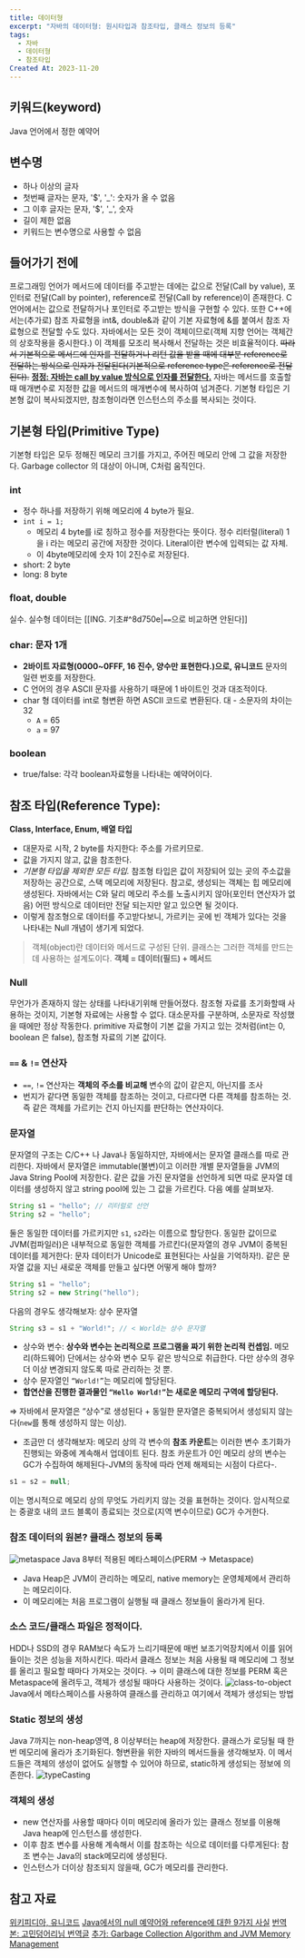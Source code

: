 ```yaml
---
title: 데이터형
excerpt: "자바의 데이터형: 원시타입과 참조타입, 클래스 정보의 등록"
tags:
  - 자바
  - 데이터형
  - 참조타입
Created At: 2023-11-20
---
```

## 키워드(keyword)
Java 언어에서 정한 예약어
## 변수명
- 하나 이상의 글자
- 첫번째 글자는 문자, '$', '\_': 숫자가 올 수 없음
- 그 이후 글자는 문자, '$', '\_', 숫자
- 길이 제한 없음
- 키워드는 변수명으로 사용할 수 없음
## 들어가기 전에
프로그래밍 언어가 메서드에 데이터를 주고받는 데에는 값으로 전달(Call by value), 포인터로 전달(Call by pointer), reference로 전달(Call by reference)이 존재한다.
C 언어에서는 값으로 전달하거나 포인터로 주고받는 방식을 구현할 수 있다. 또한 C++에서는(추가로) 참조 자료형을 int&, double&과 같이 기본 자료형에 &를 붙여서 참조 자료형으로 전달할 수도 있다.
자바에서는 모든 것이 객체이므로(객체 지향 언어는 객체간의 상호작용을 중시한다.) 이 객체를 모조리 복사해서 전달하는 것은 비효율적이다. ~~따라서 기본적으로 메서드에 인자를 전달하거나 리턴 값을 받을 때에 대부분 reference로 전달하는 방식으로 인자가 전달된다(기본적으로 reference type은 reference로 전달된다).~~ [**정정: 자바는 call by value 방식으로 인자를 전달한다.**](https://mangkyu.tistory.com/322)
자바는 메서드를 호출할 때 매개변수로 지정한 값을 메서드의 매개변수에 복사하여 넘겨준다. 기본형 타입은 기본형 값이 복사되겠지만, 참조형이라면 인스턴스의 주소를 복사되는 것이다.


## 기본형 타입(Primitive Type)
기본형 타입은 모두 정해진 메모리 크기를 가지고, 주어진 메모리 안에 그 값을 저장한다. Garbage collector 의 대상이 아니며, C처럼 움직인다.
### int
- 정수 하나를 저장하기 위해 메모리에 4 byte가 필요.
- `int i = 1;`
    - 메모리 4 byte를 i로 칭하고 정수를 저장한다는 뜻이다. 정수 리터럴(literal) 1을 i 라는 메모리 공간에 저장한 것이다. Literal이란 변수에 입력되는 값 자체.
    - 이 4byte메모리에 숫자 1이 2진수로 저장된다.
- short: 2 byte
- long: 8 byte
### float, double
실수. 실수형 데이터는 [[ING. 기초#^8d750e|`==`으로 비교하면 안된다]]
### char: 문자 1개
- **2바이트 자료형(0000~0FFF, 16 진수, 양수만 표현한다.)으로, 유니코드** 문자의 일련 번호를 저장한다.
- C 언어의 경우 ASCII 문자를 사용하기 때문에 1 바이트인 것과 대조적이다.
- char 형 데이터를 int로 형변환 하면 ASCII 코드로 변환된다. 대 - 소문자의 차이는 32
	- `A` = 65
	- `a` = 97
### boolean
- true/false: 각각 boolean자료형을 나타내는 예약어이다.
## 참조 타입(Reference Type):
**Class, Interface, Enum, 배열 타입**
- 대문자로 시작, 2 byte를 차지한다: 주소를 가르키므로.
- 값을 가지지 않고, 값을 참조한다.
- *기본형 타입을 제외한 모든 타입.* 참조형 타입은 값이 저장되어 있는 곳의 주소값을 저장하는 공간으로, 스택 메모리에 저장된다. 참고로, 생성되는 객체는 힙 메모리에 생성된다. 자바에서는 C와 달리 메모리 주소를 노출시키지 않아(포인터 연산자가 없음) 어떤 방식으로 데이터만 전달 되는지만 알고 있으면 될 것이다.
- 이렇게 참조형으로 데이터를 주고받다보니, 가르키는 곳에 빈 객체가 있다는 것을 나타내는 Null 개념이 생기게 되었다.
> 객체(object)란 데이터와 메서드로 구성된 단위. 클래스는  그러한 객체를 만드는데 사용하는 설계도이다. **객체  = 데이터(필드) + 메서드**
### Null
무언가가 존재하지 않는 상태를 나타내기위해 만들어졌다. 참조형 자료를 초기화할때 사용하는 것이지, 기본형 자료에는 사용할 수 없다. 대소문자를 구분하며, 소문자로 작성했을 때에만 정상 작동한다.
primitive 자료형이 기본 값을 가지고 있는 것처럼(int는 0, boolean 은 false), 참조형 자료의 기본 값이다.
### `==` & `!=` 연산자
- `==`, `!=` 연산자는 **객체의 주소를 비교해** 변수의 값이 같은지, 아닌지를 조사
- 번지가 같다면 동일한 객체를 참조하는 것이고, 다르다면 다른 객체를 참조하는 것. 즉 같은 객체를 가르키는 건지 아닌지를 판단하는 연산자이다.
### 문자열
문자열의 구조는 C/C++ 나 Java나 동일하지만, 자바에서는 문자열 클래스를 따로 관리한다. 자바에서 문자열은 immutable(불변)이고 이러한 개별 문자열들을 JVM의 Java String Pool에 저장한다. 같은 값을 가진 문자열을 선언하게 되면 따로 문자열 데이터를 생성하지 않고 string pool에 있는 그 값을 가르킨다. 다음 예를 살펴보자.
```java
String s1 = "hello"; // 리터럴로 선언
String s2 = "hello";
```
둘은 동일한 데이터를 가르키지만 `s1`, `s2`라는 이름으로 할당한다. 동일한 값이므로 JVM(컴파일러)은 내부적으로 동일한 객체를 가르킨다(문자열의 경우 JVM이 중복된 데이터를 제거한다: 문자 데이터가 Unicode로 표현된다는 사실을 기억하자!). 같은 문자열 값을 지닌 새로운 객체를 만들고 싶다면 어떻게 해야 할까?

```java
String s1 = "hello";
String s2 = new String("hello");
```

다음의 경우도 생각해보자: 상수 문자열

```java
String s3 = s1 + "World!"; // < World는 상수 문자열
```

- 상수와 변수: **상수와 변수는 논리적으로 프로그램을 짜기 위한 논리적 컨셉임.** 메모리(하드웨어) 단에서는 상수와 변수 모두 같은 방식으로 취급한다. 다만 상수의 경우 더 이상 변경되지 않도록 따로 관리하는 것 뿐.
- 상수 문자열인 `“World!”`는 메모리에 할당된다.
- **합연산을 진행한 결과물인 `“Hello World!”`는 새로운 메모리 구역에 할당된다.**

⇒ 자바에서 문자열은 “상수”로 생성된다 + 동일한 문자열은 중복되어서 생성되지 않는다(`new`를 통해 생성하지 않는 이상).

- 조금만 더 생각해보자: 메모리 상의 각 변수의 **참조 카운트**는 이러한 변수 초기화가 진행되는 와중에 계속해서 업데이트 된다. 참조 카운트가 0인 메모리 상의 변수는 GC가 수집하여 해제된다-JVM의 동작에 따라 언제 해제되는 시점이 다르다-.

```java
s1 = s2 = null;
```

이는 명시적으로 메모리 상의 무엇도 가리키지 않는 것을 표현하는 것이다.
	암시적으로는 중괄호 내의 코드 블록이 종료되는 것으로(지역 변수이므로) GC가 수거한다.
### 참조 데이터의 원본? 클래스 정보의 등록
![metaspace](https://onedrive.live.com/embed?resid=C4F97B3B64AE3E7A%216621&authkey=%21ABBRo7NsTCf15dA&width=711&height=420)
Java 8부터 적용된 메타스페이스(PERM → Metaspace)
- Java Heap은 JVM이 관리하는 메모리, native memory는 운영체제에서 관리하는 메모리이다.
- 이 메모리에는 처음 프로그램이 실행될 때 클래스 정보들이 올라가게 된다.

### 소스 코드/클래스 파일은 정적이다.
HDD나 SSD의 경우 RAM보다 속도가 느리기때문에 매번 보조기억장치에서 이를 읽어들이는 것은 성능을 저하시킨다. 따라서 클래스 정보는 처음 사용될 때 메모리에 그 정보를 올리고 필요할 때마다 가져오는 것이다.
→ 이미 클래스에 대한 정보를 PERM 혹은 Metaspace에 올려두고, 객체가 생성될 때마다 사용하는 것이다.
![class-to-object](https://onedrive.live.com/embed?resid=C4F97B3B64AE3E7A%216618&authkey=%21APTmX-mkIGlXLdM&width=870&height=406)
Java에서 메타스페이스를 사용하여 클래스를 관리하고 여기에서 객체가 생성되는 방법

### Static 정보의 생성
Java 7까지는 non-heap영역, 8 이상부터는 heap에 저장한다. 클래스가 로딩될 때 한 번 메모리에 올라가 초기화된다.
형변환을 위한 자바의 메서드들을 생각해보자. 이 메서드들은 객체의 생성이 없어도 실행할 수 있어야 하므로, static하게 생성되는 정보에 의존한다.
![typeCasting](https://onedrive.live.com/embed?resid=C4F97B3B64AE3E7A%217733&authkey=%21AHQyudjvJiJtN8U&width=625&height=356)
### 객체의 생성
- new 연산자를 사용할 때마다 이미 메모리에 올라가 있는 클래스 정보를 이용해 Java heap에 인스턴스를 생성한다.
- 이후 참조 변수를  사용해 계속해서 이를 참조하는 식으로 데이터를 다루게된다: 참조 변수는 Java의 stack메모리에 생성된다.
- 인스턴스가 더이상 참조되지 않을때, GC가 메모리를 관리한다.
## 참고 자료
[위키피디아, 유니코드](https://ko.wikipedia.org/wiki/%EC%9C%A0%EB%8B%88%EC%BD%94%EB%93%9C_0000~0FFF)
[Java에서의 null 예약어와 reference에 대한 9가지 사실](https://javarevisited.blogspot.com/2014/12/9-things-about-null-in-java.html#%2EVIhq14n-F90%2Elinkedin)
[번역본: 고민덩어리님 번역글](https://m.blog.naver.com/lestat85/220217676199)
[추가: Garbage Collection Algorithm and JVM Memory Management](https://www.programmersought.com/article/4905216600/)
